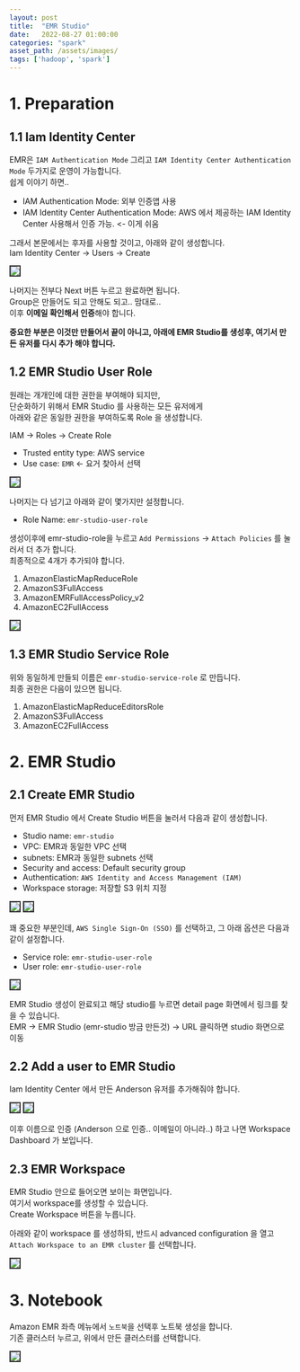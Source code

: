```yaml
---
layout: post
title:  "EMR Studio"
date:   2022-08-27 01:00:00
categories: "spark"
asset_path: /assets/images/
tags: ['hadoop', 'spark']
---
```






# 1. Preparation

## 1.1 Iam Identity Center

EMR은 `IAM Authentication Mode` 그리고 `IAM Identity Center Authentication Mode` 두가지로 운영이 가능합니다.<br>
쉽게 이야기 하면.. 

- IAM Authentication Mode: 외부 인증앱 사용
- IAM Identity Center Authentication Mode: AWS 에서 제공하는 IAM Identity Center 사용해서 인증 가능. <- 이게 쉬움

그래서 본문에서는 후자를 사용할 것이고, 아래와 같이 생성합니다.<br>
Iam Identity Center -> Users -> Create

<img src="{{ page.asset_path }}emr-iam-ideneity-center-02.png" class="img-responsive img-rounded img-fluid center" style="border: 2px solid #333333">

나머지는 전부다 Next 버튼 누르고 완료하면 됩니다.<br>
Group은 만들어도 되고 안해도 되고.. 맘대로..<br>
이후 **이메일 확인해서 인증**해야 합니다. 

**중요한 부분은 이것만 만들어서 끝이 아니고, 아래에 EMR Studio를 생성후, 여기서 만든 유저를 다시 추가 해야 합니다.**



## 1.2 EMR Studio User Role

원래는 개개인에 대한 권한을 부여해야 되지만, <br>
단순화하기 위해서 EMR Studio 를 사용하는 모든 유저에게<br> 
아래와 같은 동일한 권한을 부여하도록 Role 을 생성합니다. 

IAM -> Roles -> Create Role

 - Trusted entity type: AWS service
 - Use case: `EMR` <- 요거 찾아서 선택

<img src="{{ page.asset_path }}emr-studio-20.png" class="img-responsive img-rounded img-fluid center" style="border: 2px solid #333333">

나머지는 다 넘기고 아래와 같이 몇가지만 설정합니다. 

- Role Name: `emr-studio-user-role`

생성이후에 emr-studio-role을 누르고 `Add Permissions` -> `Attach Policies` 를 눌러서 더 추가 합니다.<br>
최종적으로 4개가 추가되야 합니다. 

1. AmazonElasticMapReduceRole
2. AmazonS3FullAccess
3. AmazonEMRFullAccessPolicy_v2
4. AmazonEC2FullAccess

<img src="{{ page.asset_path }}emr-studio-23.png" class="img-responsive img-rounded img-fluid center" style="border: 2px solid #333333">


## 1.3 EMR Studio Service Role 

위와 동일하게 만들되 이름은 `emr-studio-service-role` 로 만듭니다. <br>
최종 권한은 다음이 있으면 됩니다.  

1. AmazonElasticMapReduceEditorsRole
2. AmazonS3FullAccess
3. AmazonEC2FullAccess














# 2. EMR Studio

## 2.1 Create EMR Studio

먼저 EMR Studio 에서 Create Studio 버튼을 눌러서 다음과 같이 생성합니다.

 - Studio name: `emr-studio`
 - VPC: EMR과 동일한 VPC 선택 
 - subnets: EMR과 동일한 subnets 선택
 - Security and access: Default security group
 - Authentication: `AWS Identity and Access Management (IAM)`
 - Workspace storage: 저장할 S3 위치 지정

<img src="{{ page.asset_path }}emr-studio-01.png" class="img-responsive img-rounded img-fluid center" style="border: 2px solid #333333">

<img src="{{ page.asset_path }}emr-studio-02.png" class="img-responsive img-rounded img-fluid center" style="border: 2px solid #333333">

꽤 중요한 부분인데, `AWS Single Sign-On (SSO)` 를 선택하고, 그 아래 옵션은 다음과 같이 설정합니다. 

 - Service role: `emr-studio-user-role`
 - User role: `emr-studio-user-role`


<img src="{{ page.asset_path }}emr-studio-creation-authenticaion-role.png" class="img-responsive img-rounded img-fluid center" style="border: 2px solid #333333">


EMR Studio 생성이 완료되고 해당 studio를 누르면 detail page 화면에서 링크를 찾을 수 있습니다. <br>
EMR -> EMR Studio (emr-studio 방금 만든것) -> URL 클릭하면 studio 화면으로 이동


## 2.2 Add a user to EMR Studio

Iam Identity Center 에서 만든 Anderson 유저를 추가해줘야 합니다. 

<img src="{{ page.asset_path }}emr-studio-add-user.png" class="img-responsive img-rounded img-fluid center" style="border: 2px solid #333333">

<img src="{{ page.asset_path }}emr-studio-add-user-02.png" class="img-responsive img-rounded img-fluid center" style="border: 2px solid #333333">

이후 이름으로 인증 (Anderson 으로 인증.. 이메일이 아니라..) 하고 나면 Workspace Dashboard 가 보입니다.





## 2.3 EMR Workspace

EMR Studio 안으로 들어오면 보이는 화면입니다. <br>
여기서 workspace를 생성할 수 있습니다. <br>
Create Workspace 버튼을 누릅니다. 

아래와 같이 workspace 를 생성하되, 반드시 advanced configuration 을 열고 `Attach Workspace to an EMR cluster` 를 선택합니다. 

<img src="{{ page.asset_path }}emr-workspace-05.png" class="img-responsive img-rounded img-fluid center" style="border: 2px solid #333333">








# 3. Notebook

Amazon EMR 좌측 메뉴에서 `노트북`을 선택후 노트북 생성을 합니다. <br>
기존 클러스터 누르고, 위에서 만든 클러스터를 선택합니다. 

<img src="{{ page.asset_path }}emr-08.png" class="img-responsive img-rounded img-fluid center" style="border: 2px solid #333333">